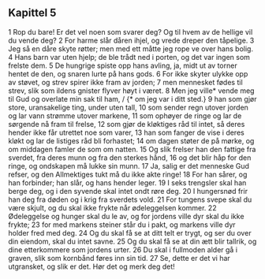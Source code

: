 ## Kapittel 5

1 Rop du bare! Er det vel noen som svarer deg? Og til hvem av de hellige vil du vende deg?
2 For harme slår dåren ihjel, og vrede dreper den tåpelige.
3 Jeg så en dåre skyte røtter; men med ett måtte jeg rope ve over hans bolig.
4 Hans barn var uten hjelp; de ble trådt ned i porten, og det var ingen som frelste dem.
5 De hungrige spiste opp hans avling, ja, midt ut av torner hentet de den, og snaren lurte på hans gods.
6 For ikke skyter ulykke opp av støvet, og strev spirer ikke fram av jorden;
7 men mennesket fødes til strev, slik som ildens gnister flyver høyt i været.
8 Men jeg ville* vende meg til Gud og overlate min sak til ham, / {* om jeg var i ditt sted.}
9 han som gjør store, uransakelige ting, under uten tall,
10 som sender regn utover jorden og lar vann strømme utover markene,
11 som ophøyer de ringe og lar de sørgende nå fram til frelse,
12 som gjør de kløktiges råd til intet, så deres hender ikke får utrettet noe som varer,
13 han som fanger de vise i deres kløkt og lar de listiges råd bli forhastet;
14 om dagen støter de på mørke, og om middagen famler de som om natten.
15 Og slik frelser han den fattige fra sverdet, fra deres munn og fra den sterkes hånd,
16 og det blir håp for den ringe, og ondskapen må lukke sin munn.
17 Ja, salig er det menneske Gud refser, og den Allmektiges tukt må du ikke akte ringe!
18 For han sårer, og han forbinder; han slår, og hans hender leger.
19 I seks trengsler skal han berge deg, og i den syvende skal intet ondt røre deg.
20 I hungersnød frir han deg fra døden og i krig fra sverdets vold.
21 For tungens svepe skal du være skjult, og du skal ikke frykte når ødeleggelsen kommer.
22 Ødeleggelse og hunger skal du le av, og for jordens ville dyr skal du ikke frykte;
23 for med markens steiner står du i pakt, og markens ville dyr holder fred med deg.
24 Og du skal få se at ditt telt er trygt, og ser du over din eiendom, skal du intet savne.
25 Og du skal få se at din ætt blir tallrik, og dine etterkommere som jordens urter.
26 Du skal i fullmoden alder gå i graven, slik som kornbånd føres inn sin tid.
27 Se, dette er det vi har utgransket, og slik er det. Hør det og merk deg det!
